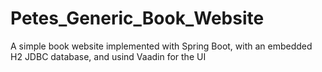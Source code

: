 # Petes_Generic_Book_Website
A simple book website implemented with Spring Boot, with an embedded H2 JDBC database, and usind Vaadin for the UI
